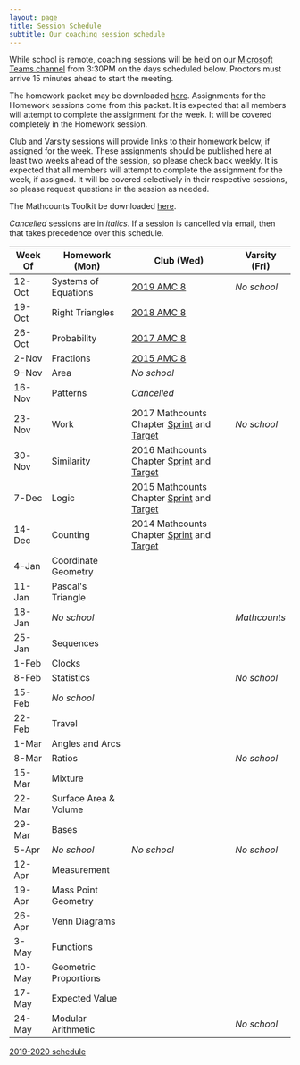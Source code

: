 ```yaml
---
layout: page
title: Session Schedule
subtitle: Our coaching session schedule
---
```


While school is remote, coaching sessions will be held on our 
[Microsoft Teams channel](https://teams.microsoft.com/l/channel/19%3a732a7f9358af4a37affd3f56a592fbee%40thread.tacv2/General?groupId=1820c33d-ed0b-4685-9f38-c1b24c841dad&tenantId=f2d61132-f6d6-42d2-b97f-caa2960fb0f7)
from 3:30PM on the days scheduled below. Proctors must arrive 15 minutes ahead to start the meeting.

The homework packet may be downloaded [here](/files/Homework%20Packet.pdf). Assignments for the Homework sessions come from this packet.
It is expected that all members will attempt to complete the assignment for the week. It will be covered completely in the Homework session.

Club and Varsity sessions will provide links to their homework below, if assigned for the week.
These assignments should be published here at least two weeks ahead of the session, so please check back weekly.
It is expected that all members will attempt to complete the assignment for the week, if assigned.
It will be covered selectively in their respective sessions, so please request questions in the session as needed.

The Mathcounts Toolkit be downloaded [here](/files/Mathcounts%20Toolkit.pdf).

_Cancelled_ sessions are in _italics_. If a session is cancelled via email, then that takes precedence over this schedule.

| Week Of	| Homework (Mon)		| Club (Wed) | Varsity (Fri) |
| ----------|-------------			| ----| ----|
| 12-Oct	| Systems of Equations	| [2019 AMC 8](https://artofproblemsolving.com/wiki/index.php/2019_AMC_8_Problems) | _No school_ |
| 19-Oct	| Right Triangles		| [2018 AMC 8](https://artofproblemsolving.com/wiki/index.php/2018_AMC_8_Problems) | |
| 26-Oct	| Probability			| [2017 AMC 8](https://artofproblemsolving.com/wiki/index.php/2017_AMC_8_Problems) | |
| 2-Nov		| Fractions				| [2015 AMC 8](https://artofproblemsolving.com/wiki/index.php/2015_AMC_8_Problems) | |
| 9-Nov		| Area					| _No school_ | |
| 16-Nov	| Patterns				| _Cancelled_ | |
| 23-Nov	| Work					| 2017 Mathcounts Chapter [Sprint](https://drive.google.com/open?id=0BxY_uj2XLv-iTmtVRFV6LTJEbWs) and [Target](https://drive.google.com/open?id=0BxY_uj2XLv-iYjZIVGprcmdDQ0E) | _No school_ |
| 30-Nov	| Similarity			| 2016 Mathcounts Chapter [Sprint](https://drive.google.com/open?id=0BxY_uj2XLv-ic0hBV2VNOGhCa3M) and [Target](https://drive.google.com/open?id=0BxY_uj2XLv-ialoyLTc3NVlYc3M) | |
| 7-Dec		| Logic					| 2015 Mathcounts Chapter [Sprint](https://drive.google.com/open?id=0BxY_uj2XLv-id0RIZUJrOWRIOE0) and [Target](https://drive.google.com/open?id=0BxY_uj2XLv-iRU9JRVBRQU1LMVU) | |
| 14-Dec	| Counting				| 2014 Mathcounts Chapter [Sprint](https://drive.google.com/open?id=0BxY_uj2XLv-iMEdDNm05TWVMY0k) and [Target](https://drive.google.com/open?id=0BxY_uj2XLv-iRVlPVGtjZlVwS2c) | |
| 4-Jan		| Coordinate Geometry	| | |
| 11-Jan	| Pascal's Triangle		| | |
| 18-Jan	| _No school_			| | _Mathcounts_ |
| 25-Jan	| Sequences				| | |
| 1-Feb		| Clocks				| | |
| 8-Feb		| Statistics			| | _No school_ |
| 15-Feb	| _No school_			| | |
| 22-Feb	| Travel				| | |
| 1-Mar		| Angles and Arcs		| | |
| 8-Mar		| Ratios				| | _No school_ |
| 15-Mar	| Mixture				| | |
| 22-Mar	| Surface Area & Volume | | |
| 29-Mar	| Bases					| | |
| 5-Apr		| _No school_			| _No school_ | _No school_ |
| 12-Apr	| Measurement			| | |
| 19-Apr	| Mass Point Geometry	| | |
| 26-Apr	| Venn Diagrams			| | |
| 3-May		| Functions				| | |
| 10-May	| Geometric Proportions	| | |
| 17-May	| Expected Value		| | |
| 24-May	| Modular Arithmetic	| | _No school_ |

[2019-2020 schedule](schedule-1920.md)
